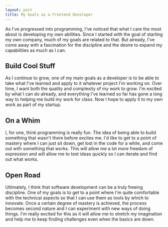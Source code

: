 ```yaml
---
layout: post
title: My Goals as a Frontend Developer
---
```

As I've progressed into programming, I've noticed that what I care the most about is developing my own abilities. Since I started with the goal of starting my own company, much of my goals are related to that. But already, I've come away with a fascination for the discipline and the desire to expand my capabilities as much as I can.

## Build Cool Stuff
As I continue to grow, one of my main goals as a developer is to be able to take what I've learned and apply to it whatever project I'm working on. Over time, I want both the quality and complexity of my work to grow. I'm excited by what I can do already, and everything I've learned so far has gone a long way to helping me build my work for class. Now I hope to apply it to my own work as part of my startup.

## On a Whim
I, for one, think programming is really fun. The idea of being able to build something that wasn't there before excites me. I'd like to get to a point of mastery where I can just sit down, get lost in the code for a while, and come out with something that works. This will allow me a lot more freedom of expression and will allow me to test ideas quickly so I can iterate and find out what works.

## Open Road
Ultimately, I think that software development can be a truly freeing discipline. One of my goals is to get to a point where I'm quite comfortable with the technical aspects so that I can use them as tools by which to innovate. Once a certain degree of mastery is achieved, the process becomes second nature and I can experiment with new ways of doing things. I'm really excited for this as it will allow me to stretch my imagination and help me to keep finding challenges even when the basics are down.
